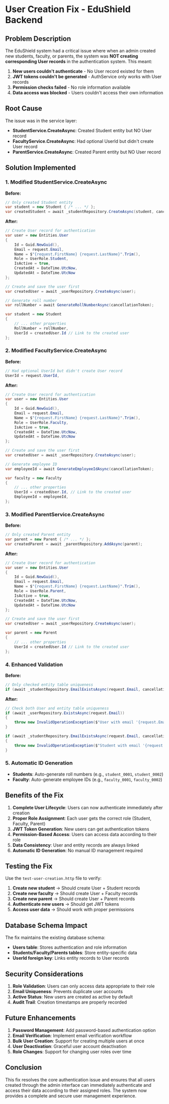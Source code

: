 # User Creation Fix - EduShield Backend

## Problem Description

The EduShield system had a critical issue where when an admin created new students, faculty, or parents, the system was **NOT creating corresponding User records** in the authentication system. This meant:

1. **New users couldn't authenticate** - No User record existed for them
2. **JWT tokens couldn't be generated** - AuthService only works with User records
3. **Permission checks failed** - No role information available
4. **Data access was blocked** - Users couldn't access their own information

## Root Cause

The issue was in the service layer:

- **StudentService.CreateAsync**: Created Student entity but NO User record
- **FacultyService.CreateAsync**: Had optional UserId but didn't create User record  
- **ParentService.CreateAsync**: Created Parent entity but NO User record

## Solution Implemented

### 1. Modified StudentService.CreateAsync

**Before:**
```csharp
// Only created Student entity
var student = new Student { /* ... */ };
var createdStudent = await _studentRepository.CreateAsync(student, cancellationToken);
```

**After:**
```csharp
// Create User record for authentication
var user = new Entities.User
{
    Id = Guid.NewGuid(),
    Email = request.Email,
    Name = $"{request.FirstName} {request.LastName}".Trim(),
    Role = UserRole.Student,
    IsActive = true,
    CreatedAt = DateTime.UtcNow,
    UpdatedAt = DateTime.UtcNow
};

// Create and save the user first
var createdUser = await _userRepository.CreateAsync(user);

// Generate roll number
var rollNumber = await GenerateRollNumberAsync(cancellationToken);

var student = new Student
{
    // ... other properties
    RollNumber = rollNumber,
    UserId = createdUser.Id // Link to the created user
};
```

### 2. Modified FacultyService.CreateAsync

**Before:**
```csharp
// Had optional UserId but didn't create User record
UserId = request.UserId,
```

**After:**
```csharp
// Create User record for authentication
var user = new Entities.User
{
    Id = Guid.NewGuid(),
    Email = request.Email,
    Name = $"{request.FirstName} {request.LastName}".Trim(),
    Role = UserRole.Faculty,
    IsActive = true,
    CreatedAt = DateTime.UtcNow,
    UpdatedAt = DateTime.UtcNow
};

// Create and save the user first
var createdUser = await _userRepository.CreateAsync(user);

// Generate employee ID
var employeeId = await GenerateEmployeeIdAsync(cancellationToken);

var faculty = new Faculty
{
    // ... other properties
    UserId = createdUser.Id, // Link to the created user
    EmployeeId = employeeId,
};
```

### 3. Modified ParentService.CreateAsync

**Before:**
```csharp
// Only created Parent entity
var parent = new Parent { /* ... */ };
var createdParent = await _parentRepository.AddAsync(parent);
```

**After:**
```csharp
// Create User record for authentication
var user = new Entities.User
{
    Id = Guid.NewGuid(),
    Email = request.Email,
    Name = $"{request.FirstName} {request.LastName}".Trim(),
    Role = UserRole.Parent,
    IsActive = true,
    CreatedAt = DateTime.UtcNow,
    UpdatedAt = DateTime.UtcNow
};

// Create and save the user first
var createdUser = await _userRepository.CreateAsync(user);

var parent = new Parent
{
    // ... other properties
    UserId = createdUser.Id // Link to the created user
};
```

### 4. Enhanced Validation

**Before:**
```csharp
// Only checked entity table uniqueness
if (await _studentRepository.EmailExistsAsync(request.Email, cancellationToken))
```

**After:**
```csharp
// Check both User and entity table uniqueness
if (await _userRepository.ExistsAsync(request.Email))
{
    throw new InvalidOperationException($"User with email '{request.Email}' already exists.");
}

if (await _studentRepository.EmailExistsAsync(request.Email, cancellationToken))
{
    throw new InvalidOperationException($"Student with email '{request.Email}' already exists.");
}
```

### 5. Automatic ID Generation

- **Students**: Auto-generate roll numbers (e.g., `student_0001`, `student_0002`)
- **Faculty**: Auto-generate employee IDs (e.g., `faculty_0001`, `faculty_0002`)

## Benefits of the Fix

1. **Complete User Lifecycle**: Users can now authenticate immediately after creation
2. **Proper Role Assignment**: Each user gets the correct role (Student, Faculty, Parent)
3. **JWT Token Generation**: New users can get authentication tokens
4. **Permission-Based Access**: Users can access data according to their role
5. **Data Consistency**: User and entity records are always linked
6. **Automatic ID Generation**: No manual ID management required

## Testing the Fix

Use the `test-user-creation.http` file to verify:

1. **Create new student** → Should create User + Student records
2. **Create new faculty** → Should create User + Faculty records  
3. **Create new parent** → Should create User + Parent records
4. **Authenticate new users** → Should get JWT tokens
5. **Access user data** → Should work with proper permissions

## Database Schema Impact

The fix maintains the existing database schema:
- **Users table**: Stores authentication and role information
- **Students/Faculty/Parents tables**: Store entity-specific data
- **UserId foreign key**: Links entity records to User records

## Security Considerations

1. **Role Validation**: Users can only access data appropriate to their role
2. **Email Uniqueness**: Prevents duplicate user accounts
3. **Active Status**: New users are created as active by default
4. **Audit Trail**: Creation timestamps are properly recorded

## Future Enhancements

1. **Password Management**: Add password-based authentication option
2. **Email Verification**: Implement email verification workflow
3. **Bulk User Creation**: Support for creating multiple users at once
4. **User Deactivation**: Graceful user account deactivation
5. **Role Changes**: Support for changing user roles over time

## Conclusion

This fix resolves the core authentication issue and ensures that all users created through the admin interface can immediately authenticate and access their data according to their assigned roles. The system now provides a complete and secure user management experience.
